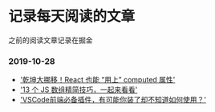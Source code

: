 # 记录每天阅读的文章

之前的阅读文章记录在掘金

### 2019-10-28
- ['乾坤大挪移！React 也能 “用上” computed 属性'](https://juejin.im/post/5db428ba518825077c432911)
- ['13 个 JS 数组精简技巧，一起来看看'](https://juejin.im/post/5db62f1bf265da4d560906ab)
- ['VSCode前端必备插件，有可能你装了却不知道如何使用？'](https://juejin.im/post/5db66672f265da4d0e009aad)
